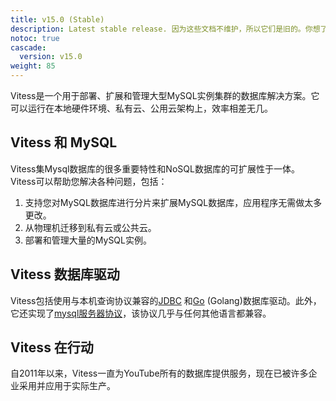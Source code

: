 ```yaml
---
title: v15.0 (Stable)
description: Latest stable release. 因为这些文档不维护，所以它们是旧的。你想了解的有关世界上最具扩展性的开源MySQL平台的一切，都在这里
notoc: true
cascade:
  version: v15.0
weight: 85
---
```

Vitess是一个用于部署、扩展和管理大型MySQL实例集群的数据库解决方案。它可以运行在本地硬件环境、私有云、公用云架构上，效率相差无几。
## Vitess 和 MySQL
Vitess集Mysql数据库的很多重要特性和NoSQL数据库的可扩展性于一体。 Vitess可以帮助您解决各种问题，包括：
1. 支持您对MySQL数据库进行分片来扩展MySQL数据库，应用程序无需做太多更改。
2. 从物理机迁移到私有云或公共云。
3. 部署和管理大量的MySQL实例。
## Vitess 数据库驱动
Vitess包括使用与本机查询协议兼容的[JDBC](https://github.com/vitessio/vitess/tree/master/java) 和[Go](https://godoc.org/vitess.io/vitess/go) (Golang)数据库驱动。此外，它还实现了[mysql服务器协议](https://dev.mysql.com/doc/internals/en/client-server-protocol.html)，该协议几乎与任何其他语言都兼容。
## Vitess 在行动
自2011年以来，Vitess一直为YouTube所有的数据库提供服务，现在已被许多企业采用并应用于实际生产。
